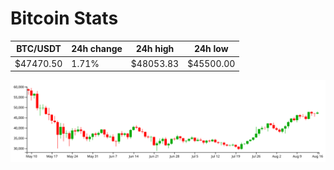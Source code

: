 # Bitcoin Stats

BTC/USDT|24h change|24h high|24h low|
|---|---|---|---|
|$47470.50|1.71%|$48053.83|$45500.00|

<img src="./chart.svg">
